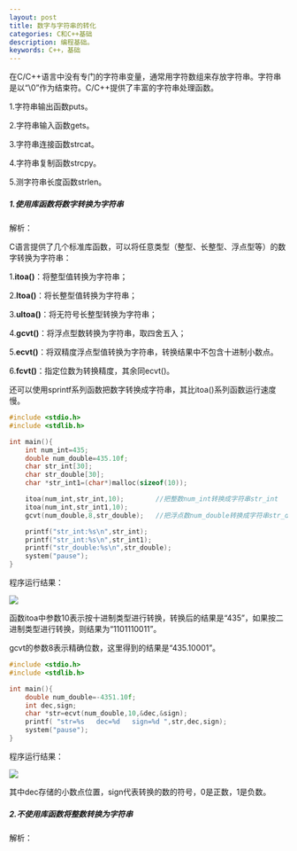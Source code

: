 ```yaml
---
layout: post
title: 数字与字符串的转化
categories: C和C++基础
description: 编程基础。
keywords: C++，基础
---
```


在C/C++语言中没有专门的字符串变量，通常用字符数组来存放字符串。字符串是以“\0”作为结束符。C/C++提供了丰富的字符串处理函数。

1.字符串输出函数puts。

2.字符串输入函数gets。

3.字符串连接函数strcat。

4.字符串复制函数strcpy。

5.测字符串长度函数strlen。


##### 1.使用库函数将数字转换为字符串

解析：

C语言提供了几个标准库函数，可以将任意类型（整型、长整型、浮点型等）的数字转换为字符串：

1.**itoa()**：将整型值转换为字符串；

2.**ltoa()**：将长整型值转换为字符串；

3.**ultoa()**：将无符号长整型转换为字符串；

4.**gcvt()**：将浮点型数转换为字符串，取四舍五入；

5.**ecvt()**：将双精度浮点型值转换为字符串，转换结果中不包含十进制小数点。

6.**fcvt()**：指定位数为转换精度，其余同ecvt()。

还可以使用sprintf系列函数把数字转换成字符串，其比itoa()系列函数运行速度慢。

```cpp
#include <stdio.h>
#include <stdlib.h>

int main(){
	int num_int=435;
	double num_double=435.10f;
	char str_int[30];
	char str_double[30];
	char *str_int1=(char*)malloc(sizeof(10));

	itoa(num_int,str_int,10);        //把整数num_int转换成字符串str_int
	itoa(num_int,str_int1,10); 
	gcvt(num_double,8,str_double);   //把浮点数num_double转换成字符串str_double

	printf("str_int:%s\n",str_int);
	printf("str_int:%s\n",str_int1);
	printf("str_double:%s\n",str_double);
	system("pause");
}
```

程序运行结果：

![](/images/posts/Cpoint/64.png)

函数itoa中参数10表示按十进制类型进行转换，转换后的结果是“435”，如果按二进制类型进行转换，则结果为“1101110011”。

gcvt的参数8表示精确位数，这里得到的结果是“435.10001”。

```cpp
#include <stdio.h>
#include <stdlib.h>

int main(){
	double num_double=-4351.10f;
	int dec,sign;
	char *str=ecvt(num_double,10,&dec,&sign);
    printf( "str=%s   dec=%d   sign=%d ",str,dec,sign);
	system("pause");
}
```

程序运行结果：

![](/images/posts/Cpoint/65.png)

其中dec存储的小数点位置，sign代表转换的数的符号，0是正数，1是负数。


##### 2.不使用库函数将整数转换为字符串

解析：








